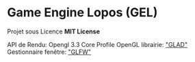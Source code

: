 # Game Engine Lopos (GEL)

Projet sous Licence **MIT License**


API de Rendu: Opengl 3.3 Core Profile
OpenGL librairie: ["GLAD"](glad.dav1d.de/)
Gestionnaire fenêtre: ["GLFW"](www.glfw.org/)